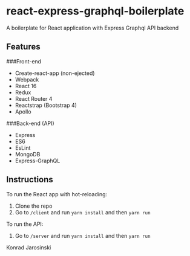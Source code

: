 # react-express-graphql-boilerplate
A boilerplate for React application with Express Graphql API backend


## Features
###Front-end
* Create-react-app (non-ejected)
* Webpack
* React 16
* Redux
* React Router 4
* Reactstrap (Bootstrap 4)
* Apollo

###Back-end (API)
* Express
* ES6
* EsLint
* MongoDB
* Express-GraphQL


## Instructions

To run the React app with hot-reloading:
1. Clone the repo
2. Go to `/client` and run `yarn install` and then `yarn run`

To run the API:
1. Go to `/server` and run `yarn install` and then `yarn run`


Konrad Jarosinski